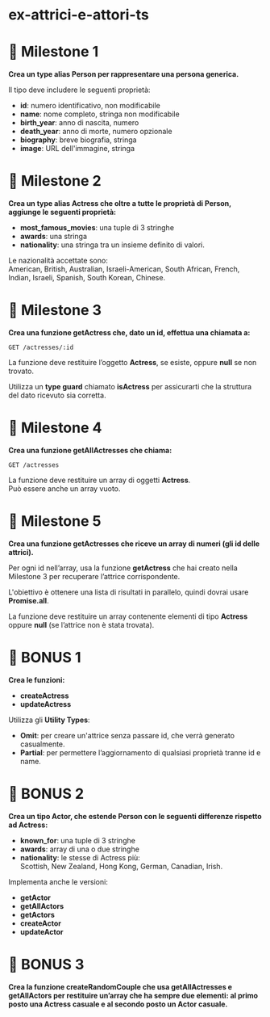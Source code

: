 # ex-attrici-e-attori-ts

# 📌 Milestone 1  
**Crea un type alias Person per rappresentare una persona generica.**

Il tipo deve includere le seguenti proprietà:  
- **id**: numero identificativo, non modificabile  
- **name**: nome completo, stringa non modificabile  
- **birth_year**: anno di nascita, numero  
- **death_year**: anno di morte, numero opzionale  
- **biography**: breve biografia, stringa  
- **image**: URL dell'immagine, stringa  

# 📌 Milestone 2  
**Crea un type alias Actress che oltre a tutte le proprietà di Person, aggiunge le seguenti proprietà:**  
- **most_famous_movies**: una tuple di 3 stringhe  
- **awards**: una stringa  
- **nationality**: una stringa tra un insieme definito di valori.  

Le nazionalità accettate sono:  
American, British, Australian, Israeli-American, South African, French, Indian, Israeli, Spanish, South Korean, Chinese.

# 📌 Milestone 3  
**Crea una funzione getActress che, dato un id, effettua una chiamata a:**

`GET /actresses/:id`  

La funzione deve restituire l’oggetto **Actress**, se esiste, oppure **null** se non trovato.

Utilizza un **type guard** chiamato **isActress** per assicurarti che la struttura del dato ricevuto sia corretta.

# 📌 Milestone 4  
**Crea una funzione getAllActresses che chiama:**  

`GET /actresses`  

La funzione deve restituire un array di oggetti **Actress**.  
Può essere anche un array vuoto.

# 📌 Milestone 5  
**Crea una funzione getActresses che riceve un array di numeri (gli id delle attrici).**

Per ogni id nell’array, usa la funzione **getActress** che hai creato nella Milestone 3 per recuperare l’attrice corrispondente.

L'obiettivo è ottenere una lista di risultati in parallelo, quindi dovrai usare **Promise.all**.

La funzione deve restituire un array contenente elementi di tipo **Actress** oppure **null** (se l’attrice non è stata trovata).

# 🎯 BONUS 1  
**Crea le funzioni:**  
- **createActress**  
- **updateActress**  

Utilizza gli **Utility Types**:  
- **Omit**: per creare un'attrice senza passare id, che verrà generato casualmente.  
- **Partial**: per permettere l’aggiornamento di qualsiasi proprietà tranne id e name.

# 🎯 BONUS 2  
**Crea un tipo Actor, che estende Person con le seguenti differenze rispetto ad Actress:**

- **known_for**: una tuple di 3 stringhe  
- **awards**: array di una o due stringhe  
- **nationality**: le stesse di Actress più:  
  Scottish, New Zealand, Hong Kong, German, Canadian, Irish.

Implementa anche le versioni:  
- **getActor**  
- **getAllActors**  
- **getActors**  
- **createActor**  
- **updateActor**

# 🎯 BONUS 3  
**Crea la funzione createRandomCouple che usa getAllActresses e getAllActors per restituire un’array che ha sempre due elementi: al primo posto una Actress casuale e al secondo posto un Actor casuale.**
